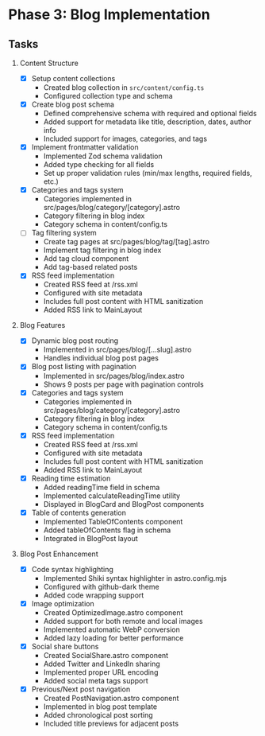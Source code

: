 # Phase 3: Blog Implementation

## Tasks

1. Content Structure

   - [x] Setup content collections
     - Created blog collection in `src/content/config.ts`
     - Configured collection type and schema
   - [x] Create blog post schema
     - Defined comprehensive schema with required and optional fields
     - Added support for metadata like title, description, dates, author info
     - Included support for images, categories, and tags
   - [x] Implement frontmatter validation
     - Implemented Zod schema validation
     - Added type checking for all fields
     - Set up proper validation rules (min/max lengths, required fields, etc.)
   - [x] Categories and tags system
     - Categories implemented in src/pages/blog/category/[category].astro
     - Category filtering in blog index
     - Category schema in content/config.ts
   - [ ] Tag filtering system
     - Create tag pages at src/pages/blog/tag/[tag].astro
     - Implement tag filtering in blog index
     - Add tag cloud component
     - Add tag-based related posts
   - [x] RSS feed implementation
     - Created RSS feed at /rss.xml
     - Configured with site metadata
     - Includes full post content with HTML sanitization
     - Added RSS link to MainLayout

2. Blog Features

   - [x] Dynamic blog post routing
     - Implemented in src/pages/blog/[...slug].astro
     - Handles individual blog post pages
   - [x] Blog post listing with pagination
     - Implemented in src/pages/blog/index.astro
     - Shows 9 posts per page with pagination controls
   - [x] Categories and tags system
     - Categories implemented in src/pages/blog/category/[category].astro
     - Category filtering in blog index
     - Category schema in content/config.ts
   - [x] RSS feed implementation
     - Created RSS feed at /rss.xml
     - Configured with site metadata
     - Includes full post content with HTML sanitization
     - Added RSS link to MainLayout
   - [x] Reading time estimation
     - Added readingTime field in schema
     - Implemented calculateReadingTime utility
     - Displayed in BlogCard and BlogPost components
   - [x] Table of contents generation
     - Implemented TableOfContents component
     - Added tableOfContents flag in schema
     - Integrated in BlogPost layout

3. Blog Post Enhancement
   - [x] Code syntax highlighting
     - Implemented Shiki syntax highlighter in astro.config.mjs
     - Configured with github-dark theme
     - Added code wrapping support
   - [x] Image optimization
     - Created OptimizedImage.astro component
     - Added support for both remote and local images
     - Implemented automatic WebP conversion
     - Added lazy loading for better performance
   - [x] Social share buttons
     - Created SocialShare.astro component
     - Added Twitter and LinkedIn sharing
     - Implemented proper URL encoding
     - Added social meta tags support
   - [x] Previous/Next post navigation
     - Created PostNavigation.astro component
     - Implemented in blog post template
     - Added chronological post sorting
     - Included title previews for adjacent posts

